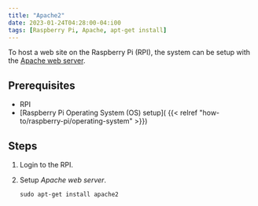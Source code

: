 ```yaml
---
title: "Apache2"
date: 2023-01-24T04:28:00-04:i00
tags: [Raspberry Pi, Apache, apt-get install]
---
```

To host a web site on the Raspberry Pi (RPI), the system can be setup with the [Apache web server](https://httpd.apache.org/).

## Prerequisites

- RPI
- [Raspberry Pi Operating System (OS) setup]( {{< relref "how-to/raspberry-pi/operating-system" >}})

## Steps

1. Login to the RPI.
1. Setup *Apache web server*.

   ```
   sudo apt-get install apache2
   ```